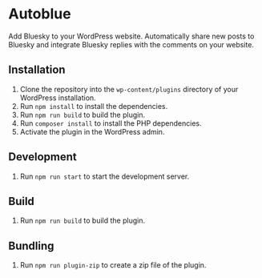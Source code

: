 # Autoblue

Add Bluesky to your WordPress website. Automatically share new posts to Bluesky and integrate Bluesky replies with the comments on your website.

## Installation

1. Clone the repository into the `wp-content/plugins` directory of your WordPress installation.
2. Run `npm install` to install the dependencies.
3. Run `npm run build` to build the plugin.
4. Run `composer install` to install the PHP dependencies.
5. Activate the plugin in the WordPress admin.

## Development

1. Run `npm run start` to start the development server.

## Build

1. Run `npm run build` to build the plugin.

## Bundling

1. Run `npm run plugin-zip` to create a zip file of the plugin.
